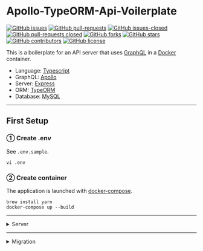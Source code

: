 # Apollo-TypeORM-Api-Voilerplate

[![GitHub issues](https://img.shields.io/github/issues/gitackt/graphql-api-voilerplate?color=%236971ce)](https://github.com/gitackt/graphql-api-voilerplate/issues)
[![GitHub pull-requests](https://img.shields.io/github/issues-pr/gitackt/graphql-api-voilerplate?color=%236971ce)](https://github.com/gitackt/graphql-api-voilerplate/issues)
[![GitHub issues-closed](https://img.shields.io/github/issues-closed/gitackt/graphql-api-voilerplate?color=%23ce6990)](https://github.com/gitackt/graphql-api-voilerplate/issues)
[![GitHub pull-requests closed](https://img.shields.io/github/issues-pr-closed/gitackt/graphql-api-voilerplate?color=%23ce6990)](https://github.com/gitackt/graphql-api-voilerplate/issues)
[![GitHub forks](https://img.shields.io/github/forks/gitackt/graphql-api-voilerplate?color=%2369cebf)](https://github.com/gitackt/graphql-api-voilerplate/network)
[![GitHub stars](https://img.shields.io/github/stars/gitackt/graphql-api-voilerplate?color=%2369cebf)](https://github.com/gitackt/graphql-api-voilerplate/stargazers)
[![GitHub contributors](https://img.shields.io/github/contributors/gitackt/graphql-api-voilerplate?color=%2369cebf)](https://github.com/gitackt/graphql-api-voilerplate/stargazers)
[![GitHub license](https://img.shields.io/github/license/gitackt/graphql-api-voilerplate?color=%23ccb868)](https://github.com/gitackt/graphql-api-voilerplate/blob/master/LICENSE)

This is a boilerplate for an API server that uses [GraphQL](https://graphql.org/ 'GraphQL') in a [Docker](https://www.docker.com/ 'Docker') container.

- Language: [Typescript](https://www.typescriptlang.org/ 'Typescript')
- GraphQL: [Apollo](https://www.apollographql.com/ 'Apollo')
- Server: [Express](https://expressjs.com/ja/ 'Express')
- ORM: [TypeORM](https://typeorm.io/#/ 'TypeORM')
- Database: [MySQL](https://www.mysql.com/jp/ 'MySQL')

---

## First Setup

### ① Create .env

See `.env.sample`.

```shell
vi .env
```

### ② Create container

The application is launched with [docker-compose](https://docs.docker.com/compose/ 'docker-compose').

```shell
brew install yarn
docker-compose up --build
```

---

<details>

<summary>
Server 
</summary>

## ① Server

### Build image

```shell
docker-compose build
```

### Start server

```shell
docker-compose up
```

### Start server（with build）

```shell
docker-compose up --build
```

### Start server（deamon）

```shell
docker-compose up -d
```

### Start server（deamon with build）

```shell
docker-compose up --build -d
```

### Stop server

```shell
docker-compose down
```

### Stop server (remove volumes)

```shell
docker-compose down -v
```

</details>

---

<details>

<summary>
Migration
</summary>

## ② Migration

### 1 - Exec app container

```shell
docker-compose exec api bash
```

### 2 - Generate Migrations

(In app container)

```shell
./node_modules/.bin/ts-node ./node_modules/.bin/typeorm migration:generate -n  <migration-name>
```

### 3 - Run Migrations

(In app container)

```shell
./node_modules/.bin/ts-node ./node_modules/.bin/typeorm migration:run
```

</details>
